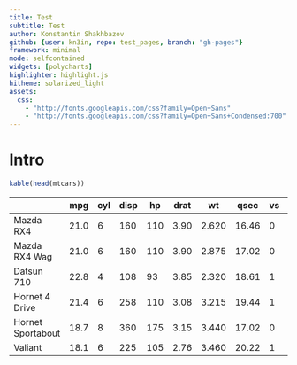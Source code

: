 ```yaml
---
title: Test
subtitle: Test
author: Konstantin Shakhbazov
github: {user: kn3in, repo: test_pages, branch: "gh-pages"}
framework: minimal
mode: selfcontained
widgets: [polycharts]
highlighter: highlight.js
hitheme: solarized_light
assets:
  css: 
    - "http://fonts.googleapis.com/css?family=Open+Sans"
    - "http://fonts.googleapis.com/css?family=Open+Sans+Condensed:700"
---
```





# Intro


```r
kable(head(mtcars))
```

<table>
 <thead>
  <tr>
   <th>   </th>
   <th> mpg </th>
   <th> cyl </th>
   <th> disp </th>
   <th> hp </th>
   <th> drat </th>
   <th> wt </th>
   <th> qsec </th>
   <th> vs </th>
   <th> am </th>
   <th> gear </th>
   <th> carb </th>
  </tr>
 </thead>
<tbody>
  <tr>
   <td> Mazda RX4 </td>
   <td> 21.0 </td>
   <td> 6 </td>
   <td> 160 </td>
   <td> 110 </td>
   <td> 3.90 </td>
   <td> 2.620 </td>
   <td> 16.46 </td>
   <td> 0 </td>
   <td> 1 </td>
   <td> 4 </td>
   <td> 4 </td>
  </tr>
  <tr>
   <td> Mazda RX4 Wag </td>
   <td> 21.0 </td>
   <td> 6 </td>
   <td> 160 </td>
   <td> 110 </td>
   <td> 3.90 </td>
   <td> 2.875 </td>
   <td> 17.02 </td>
   <td> 0 </td>
   <td> 1 </td>
   <td> 4 </td>
   <td> 4 </td>
  </tr>
  <tr>
   <td> Datsun 710 </td>
   <td> 22.8 </td>
   <td> 4 </td>
   <td> 108 </td>
   <td>  93 </td>
   <td> 3.85 </td>
   <td> 2.320 </td>
   <td> 18.61 </td>
   <td> 1 </td>
   <td> 1 </td>
   <td> 4 </td>
   <td> 1 </td>
  </tr>
  <tr>
   <td> Hornet 4 Drive </td>
   <td> 21.4 </td>
   <td> 6 </td>
   <td> 258 </td>
   <td> 110 </td>
   <td> 3.08 </td>
   <td> 3.215 </td>
   <td> 19.44 </td>
   <td> 1 </td>
   <td> 0 </td>
   <td> 3 </td>
   <td> 1 </td>
  </tr>
  <tr>
   <td> Hornet Sportabout </td>
   <td> 18.7 </td>
   <td> 8 </td>
   <td> 360 </td>
   <td> 175 </td>
   <td> 3.15 </td>
   <td> 3.440 </td>
   <td> 17.02 </td>
   <td> 0 </td>
   <td> 0 </td>
   <td> 3 </td>
   <td> 2 </td>
  </tr>
  <tr>
   <td> Valiant </td>
   <td> 18.1 </td>
   <td> 6 </td>
   <td> 225 </td>
   <td> 105 </td>
   <td> 2.76 </td>
   <td> 3.460 </td>
   <td> 20.22 </td>
   <td> 1 </td>
   <td> 0 </td>
   <td> 3 </td>
   <td> 1 </td>
  </tr>
</tbody>
</table>

